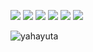 ![](https://komarev.com/ghpvc/?username=yahayuta)
![](http://github-profile-summary-cards.vercel.app/api/cards/profile-details?username=yahayuta&theme=default)
![](http://github-profile-summary-cards.vercel.app/api/cards/repos-per-language?username=yahayuta&theme=default)
![](http://github-profile-summary-cards.vercel.app/api/cards/most-commit-language?username=yahayuta&theme=default)
![](http://github-profile-summary-cards.vercel.app/api/cards/stats?username=yahayuta&theme=default)
![](http://github-profile-summary-cards.vercel.app/api/cards/productive-time?username=yahayuta&theme=default&utcOffset=8)
<p align="left">
<img src="https://github-readme-streak-stats.herokuapp.com/?user=yahayuta&" alt="yahayuta" />
</p>
